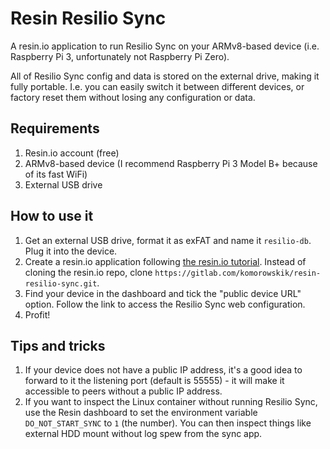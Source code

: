 # Resin Resilio Sync

A resin.io application to run Resilio Sync on your ARMv8-based device (i.e. Raspberry Pi 3, unfortunately not Raspberry Pi Zero).

All of Resilio Sync config and data is stored on the external drive, making it fully portable. I.e. you can easily switch it between different devices, or factory reset them without losing any configuration or data.

## Requirements

1. Resin.io account (free)
2. ARMv8-based device (I recommend Raspberry Pi 3 Model B+ because of its fast WiFi)
3. External USB drive

## How to use it

1. Get an external USB drive, format it as exFAT and name it `resilio-db`. Plug it into the device.
2. Create a resin.io application following [the resin.io tutorial](https://docs.resin.io/learn/getting-started/). Instead of cloning the resin.io repo, clone `https://gitlab.com/komorowskik/resin-resilio-sync.git`.
3. Find your device in the dashboard and tick the "public device URL" option. Follow the link to access the Resilio Sync web configuration.
4. Profit!

## Tips and tricks

1. If your device does not have a public IP address, it's a good idea to forward to it the listening port (default is 55555) - it will make it accessible to peers without a public IP address.
2. If you want to inspect the Linux container without running Resilio Sync, use the Resin dashboard to set the environment variable `DO_NOT_START_SYNC` to `1` (the number). You can then inspect things like external HDD mount without log spew from the sync app.
